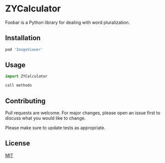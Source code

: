 # ZYCalculator

Foobar is a Python library for dealing with word pluralization.

## Installation

```bash
pod 'ImageViewer'
```

## Usage

```python
import ZYCalculator

call methods
```

## Contributing
Pull requests are welcome. For major changes, please open an issue first to discuss what you would like to change.

Please make sure to update tests as appropriate.

## License
[MIT](https://choosealicense.com/licenses/mit/)
